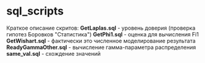 # sql_scripts
Краткое описание скритов:
 **GetLaplas.sql** - уровень доверия (проверка гипотез Боровков "Статистика")
 **GetPhi1.sql** - оценка для вычисления Fi1
 **GetWishart.sql** - фактически это численное моделирование результата
 **ReadyGammaOther.sql** - вычисление гамма-параметра распределения
 **same_val.sql** - схождение значений
